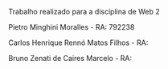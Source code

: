Trabalho realizado para a disciplina de Web 2

Pietro Minghini Moralles - RA: 792238


Carlos Henrique Rennó Matos Filhos - RA: 


Bruno Zenati de Caires Marcelo - RA:
